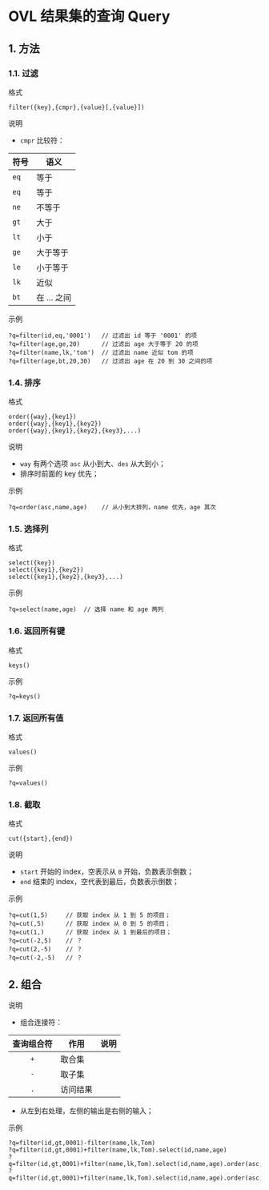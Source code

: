 # OVL 结果集的查询 Query

## 1. 方法

### 1.1. 过滤

<kbd>格式</kbd>

```
filter({key},{cmpr},{value}[,{value}])
```

<kbd>说明</kbd>

- `cmpr` 比较符：

| 符号 | 语义        |
| ---- | ----------- |
| `eq` | 等于        |
| `eq` | 等于        |
| `ne` | 不等于      |
| `gt` | 大于        |
| `lt` | 小于        |
| `ge` | 大于等于    |
| `le` | 小于等于    |
| `lk` | 近似        |
| `bt` | 在 ... 之间 |

<kbd>示例</kbd>

```
?q=filter(id,eq,'0001')   // 过滤出 id 等于 '0001' 的项
?q=filter(age,ge,20)      // 过滤出 age 大于等于 20 的项
?q=filter(name,lk,'tom')  // 过滤出 name 近似 tom 的项
?q=filter(age,bt,20,30)   // 过滤出 age 在 20 到 30 之间的项
```

<!--

### 1.2. 搜索

<kbd>格式</kbd>

```
search({key},{keyword})
search({key},{keyword1},{keyword2})
search({key},{keyword1},{keyword2},{keyword3},...)
```

<kbd>说明</kbd>

- 关键词之间为“或”的关系；

<kbd>示例</kbd>

```
?q=search(name,Tom,Jarry)   // 搜索 name 中包含 Tom 或 Jerry 的项
```
-->

<!--
### 1.3. 去除

<kbd>格式</kbd>

```
except({key},{keyword})
except({key},{keyword1},{keyword2})
except({key},{keyword1},{keyword2},{keyword3},...)
```

<kbd>说明</kbd>

- 关键词之间为“或”的关系；

<kbd>示例</kbd>

```
?q=except(name,Tom,Jarry)   // 去除 name 中包含 Tom 或 Jerry 的项
```
-->

### 1.4. 排序

<kbd>格式</kbd>

```
order({way},{key1})
order({way},{key1},{key2})
order({way},{key1},{key2},{key3},...)
```

<kbd>说明</kbd>

- `way` 有两个选项 `asc` 从小到大、`des` 从大到小；
- 排序时前面的 key 优先；

<kbd>示例</kbd>

```
?q=order(asc,name,age)    // 从小到大排列，name 优先，age 其次
```

### 1.5. 选择列

<kbd>格式</kbd>

```
select({key})
select({key1},{key2})
select({key1},{key2},{key3},...)
```

<kbd>示例</kbd>

```
?q=select(name,age)  // 选择 name 和 age 两列
```

### 1.6. 返回所有键

<kbd>格式</kbd>

```
keys()
```

<kbd>示例</kbd>

```
?q=keys()
```

### 1.7. 返回所有值

<kbd>格式</kbd>

```
values()
```

<kbd>示例</kbd>

```
?q=values()
```

### 1.8. 截取

<kbd>格式</kbd>

```
cut({start},{end})
```

<kbd>说明</kbd>

- `start` 开始的 index，空表示从 `0` 开始，负数表示倒数；
- `end` 结束的 index，空代表到最后，负数表示倒数；

<kbd>示例</kbd>

```
?q=cut(1,5)     // 获取 index 从 1 到 5 的项目；
?q=cut(,5)      // 获取 index 从 0 到 5 的项目；
?q=cut(1,)      // 获取 index 从 1 到最后的项目；
?q=cut(-2,5)    // ？
?q=cut(2,-5)    // ？
?q=cut(-2,-5)   // ？
```

## 2. 组合

<kbd>说明</kbd>

- 组合连接符：

| 查询组合符 | 作用     | 说明 |
| :--------: | -------- | ---- |
|    `+`     | 取合集   |      |
|    `-`     | 取子集   |      |
|    `.`     | 访问结果 |      |

- 从左到右处理，左侧的输出是右侧的输入；

<kbd>示例</kbd>

```
?q=filter(id,gt,0001)-filter(name,lk,Tom)
?q=filter(id,gt,0001)+filter(name,lk,Tom).select(id,name,age)
?q=filter(id,gt,0001)+filter(name,lk,Tom).select(id,name,age).order(asc,age,name)
?q=filter(id,gt,0001)+filter(name,lk,Tom).select(id,name,age).order(asc,age,name).cut(2,)
```
